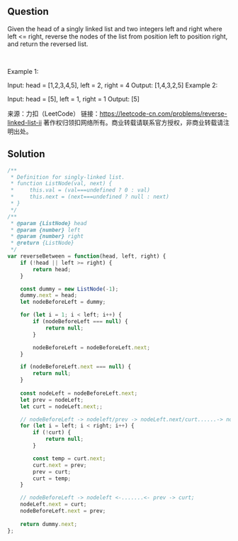 ## Question
Given the head of a singly linked list and two integers left and right where left <= right, reverse the nodes of the list from position left to position right, and return the reversed list.

 

Example 1:


Input: head = [1,2,3,4,5], left = 2, right = 4
Output: [1,4,3,2,5]
Example 2:

Input: head = [5], left = 1, right = 1
Output: [5]

来源：力扣（LeetCode）
链接：https://leetcode-cn.com/problems/reverse-linked-list-ii
著作权归领扣网络所有。商业转载请联系官方授权，非商业转载请注明出处。

## Solution
```javascript
/**
 * Definition for singly-linked list.
 * function ListNode(val, next) {
 *     this.val = (val===undefined ? 0 : val)
 *     this.next = (next===undefined ? null : next)
 * }
 */
/**
 * @param {ListNode} head
 * @param {number} left
 * @param {number} right
 * @return {ListNode}
 */
var reverseBetween = function(head, left, right) {
    if (!head || left >= right) {
        return head;
    }

    const dummy = new ListNode(-1);
    dummy.next = head;
    let nodeBeforeLeft = dummy;

    for (let i = 1; i < left; i++) {
        if (nodeBeforeLeft === null) {
            return null;
        }

        nodeBeforeLeft = nodeBeforeLeft.next;
    }

    if (nodeBeforeLeft.next === null) {
        return null;
    }
    
    const nodeLeft = nodeBeforeLeft.next;
    let prev = nodeLeft;
    let curt = nodeLeft.next;;

    // nodeBeforeLeft -> nodeleft/prev -> nodeLeft.next/curt......-> noderight
    for (let i = left; i < right; i++) {
        if (!curt) {
            return null;
        }

        const temp = curt.next;
        curt.next = prev;
        prev = curt;
        curt = temp;
    }

    // nodeBeforeLeft -> nodeleft <-.......<- prev -> curt;
    nodeLeft.next = curt;
    nodeBeforeLeft.next = prev;
    
    return dummy.next;
};
```